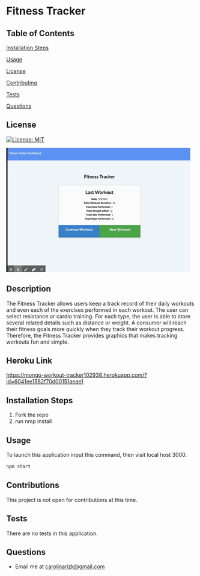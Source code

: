 # Fitness Tracker

## Table of Contents 
[Installation Steps](#installation-steps)

[Usage](#usage)

[License](#license)

[Contributing](#contributing)

[Tests](#tests)

[Questions](#questions)

## License
[![License: MIT](https://img.shields.io/badge/License-MIT-yellow.svg)](https://opensource.org/licenses/MIT)


![A quick preview of this application](public/assets/Fitness-Tracker.gif)

## Description
The Fitness Tracker allows users keep a track record of their daily workouts and even each of the exercises performed in each workout. The user can select resistance or cardio training. For each type, the user is able to store several related details such as distance or weight. 
A consumer will reach their fitness goals more quickly when they track their workout progress. Therefore, the Fitness Tracker provides graphics that makes tracking workouts fun and simple. 

## Heroku Link
https://mongo-workout-tracker102938.herokuapp.com/?id=6041ee1582f70d00151aeae1

## Installation Steps
1. Fork the repo
2. run nmp install

## Usage
To launch this application input this command, then visit local host 3000.
```bash
npm start
```


## Contributions

This project is not open for contributions at this time.

## Tests
There are no tests in this application.

## Questions
* Email me at carolinarizk@gmail.com
